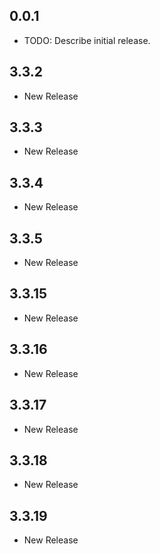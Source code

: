 ## 0.0.1

* TODO: Describe initial release.

## 3.3.2
* New Release

## 3.3.3
* New Release

## 3.3.4
* New Release

## 3.3.5
* New Release

## 3.3.15
* New Release

## 3.3.16
* New Release

## 3.3.17
* New Release

## 3.3.18
* New Release

## 3.3.19
* New Release
